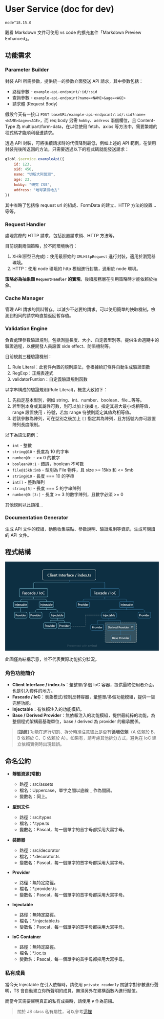 # User Service (doc for dev)

```cli
node^18.15.0
```

觀看 Markdown 文件可使用 vs code 的擴充套件「Markdown Preview Enhanced」。

## 功能需求

### Parameter Builder

封裝 API 所需參數，提供統一的參數介面發送 API 請求，其中參數包括：

- 路徑參數 - `example-api-endpoint/:id/:sid`
- 查詢參數 - `example-api-endpoint?name=<NAME>&age=<AGE>`
- 請求體 (Request Body)

假設今天有一接口 `POST baseURL/example-api-endpoint/:id/:sid?name=<NAME>&age=<AGE>`，而 req body 另需 `hobby`、`address` 兩個欄位，且 Content-Type 為 multipart/form-data，在以往使用 fetch、axios 等方法中，需要繁雜的程式碼才能順利發送請求。

透過 API 封裝，可將後續請求時的代價降到最低，例如上述的 API 範例，在使用封裝完後所返回的方法，只需要透過以下的程式碼就能發送請求：

```js
globl.$service.exampleApi({
    id: 123,
    sid: 456,
    name: "切版大阿莫濕",
    age: 23,
    hobby: "研究 CSS",
    address: "地球某個地方"
})
```

其中省略了包括像 request url 的組成、FormData 的建立、HTTP 方法的設置...等等。

### Request Handler

處理實際的 HTTP 請求，包括設置請求頭、HTTP 方法等。

目前規劃兩個策略，於不同環境執行：

1. XHR(原型已完成)：使用最原始的 `XMLHttpRequest` 進行封裝，適用於瀏覽器環境。
2. HTTP：使用 node 環境的 http 模組進行封裝，適用於 node 環境。

**策略必為抽象類 `RequestHandler` 的實現**，後續服務層在引用策略時才能依賴於抽象。

### Cache Manager

管理 API 請求的資料暫存，以減少不必要的請求。可以使用簡單的快取機制，檢測到相同的請求時直接返回暫存值。

### Validation Engine

負責處理參數驗證規則，包括測量長度、大小、自定義型別等。提供生命週期中的驗證過程，以便開發人員設置 side effect、防呆機制等。

目前規劃三種驗證機制：

1. Rule Literal：此套件內置的規則語法，會根據給訂條件自動生成驗證函數
2. RegExp：正規表達式
3. validatorFuntion：自定義驗證規則函數

以字串構成的驗證規則(Rule Literal)，概念大致如下：

1. 先指定基本型別，例如 string、int、number、boolean、file...等等。
2. 若型別本身或其屬性可數，則可以加上後綴 `@`，指定其最大最小或相等值，range 設置使用 `:` 符號，若無 range 符號則認定其值為相等值。
3. 若該參數為陣列，可在型別之後加上 `[]` 指定其為陣列，且方括號內亦可設置陣列長度限制。

以下為語法範例：

- `int` - 整數
- `string@10` - 長度為 10 的字串
- `number@0:` - >= 0 的數字
- `boolean@0:1` - 錯誤，boolean 不可數
- `file@15kb:5mb` - 型別為 File 物件，且 size >= 15kb 和 <= 5mb
- `string@10` - 長度 === 10 的字串
- `int[]` - 整數陣列
- `string[5]` - 長度 === 5 的字串陣列
- `number@0:[3:]` - 長度 >= 3 的數字陣列，且數字必須 >= 0

其他規則以此類推...

### Documentation Generator

生成 API 文件的模組，動態收集端點、參數說明、驗證規則等資訊，生成可閱讀的 API 文件。

## 程式結構

![program structure](./img/structure.png)

此圖僅為結構示意，並不代表實際功能拆分狀況。

### 角色功能簡介

- **Client Interface / index.ts**：彙整單/多個 IoC 容器，提供最終使用者介面，也是引入套件的地方。
- **Fascade / IoC**：表象模式/控制反轉容器，彙整單/多個功能模組，提供一個完整功能。
- **Injectable**：有依賴注入的功能模組。
- **Base / Derived Provider**：無依賴注入的功能模組，提供最純粹的功能，為整個程式架構最基礎單位，base / derived 為 provider 的繼承關係。

> **[提醒]** 功能在進行切割、拆分時須注意彼此是否有**循環依賴**（A 依賴於 B、B 依賴於 C、C 依賴於 A）。如果有，請考慮其他拆分方式，避免在 IoC 建立依賴實例時出現錯誤。

## 命名公約

- **靜態資源(常數)**
  - 路徑：src/assets
  - 檔名：Uppercase，單字之間以底線 `_` 作為間隔。
  - 變數名：同上。

- **型別文件**
  - 路徑：src/types
  - 檔名：*.type.ts
  - 變數名：Pascal，每一個單字的首字母都採用大寫字母。

- **裝飾器**
  - 路徑：src/decorator
  - 檔名：*.decorator.ts
  - 變數名：Pascal，每一個單字的首字母都採用大寫字母。

- **Provider**
  - 路徑：無特定路徑。
  - 檔名：*.provider.ts
  - 變數名：Pascal，每一個單字的首字母都採用大寫字母。

- **Injectable**
  - 路徑：無特定路徑。
  - 檔名：*.injectable.ts
  - 變數名：Pascal，每一個單字的首字母都採用大寫字母。

- **IoC Container**
  - 路徑：無特定路徑。
  - 檔名：*.ioc.ts
  - 變數名：Pascal，每一個單字的首字母都採用大寫字母。

### 私有成員

當今天 Injectable 在引入依賴時，請使用 `private readonly` 關鍵字對參數進行聲明，TS 會自動建立你所聲明的成員，無須另外在建構函數內進行賦值。

而當今天需要聲明真正的私有成員時，請使用 `#` 作為前綴。

>關於 JS class 私有屬性，可以參考[這裡](https://developer.mozilla.org/en-US/docs/Web/JavaScript/Reference/Classes/Private_properties)

